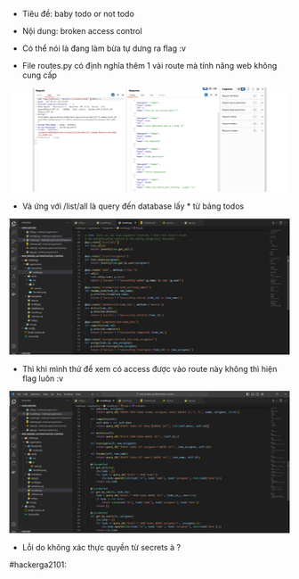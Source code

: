 - Tiêu đề: baby todo or not todo
- Nội dung: broken access control

- Có thể nói là đang làm bừa tự dưng ra flag :v
- File routes.py có định nghĩa thêm 1 vài route mà tính năng web không cung cấp

![Alt text](<../image/24.1.png>)

- Và ứng với /list/all là query đến database lấy * từ bảng todos

![Alt text](<../image/24.2.png>)

- Thì khi mình thử để xem có access được vào route này không thì hiện flag luôn :v 

![Alt text](<../image/24.3.png>)

- Lỗi do không xác thực quyền từ secrets à ? 

#hackerga2101: